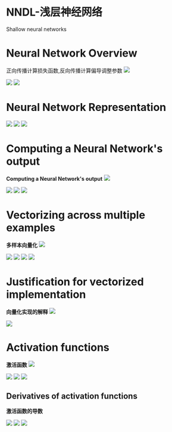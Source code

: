 # NNDL-浅层神经网络


Shallow neural networks
<!--more-->

# Neural Network Overview
正向传播计算损失函数,反向传播计算偏导调整参数
<img loading="lazy" src="https://tronwei-1254020584.cos.ap-beijing.myqcloud.com/NNDL/7/1_.png">

<img loading="lazy" src="https://tronwei-1254020584.cos.ap-beijing.myqcloud.com/NNDL/7/2_.png">

<img loading="lazy" src="https://tronwei-1254020584.cos.ap-beijing.myqcloud.com/NNDL/7/3_.png">

# Neural Network Representation
<img loading="lazy" src="https://tronwei-1254020584.cos.ap-beijing.myqcloud.com/NNDL/7/4_.png">

<img loading="lazy" src="https://tronwei-1254020584.cos.ap-beijing.myqcloud.com/NNDL/7/5_.png">

<img loading="lazy" src="https://tronwei-1254020584.cos.ap-beijing.myqcloud.com/NNDL/7/6_.png">

# Computing a Neural Network's output
**Computing a Neural Network's output**
<img loading="lazy" src="https://tronwei-1254020584.cos.ap-beijing.myqcloud.com/NNDL/7/7_.png">

<img loading="lazy" src="https://tronwei-1254020584.cos.ap-beijing.myqcloud.com/NNDL/7/8_.png">

<img loading="lazy" src="https://tronwei-1254020584.cos.ap-beijing.myqcloud.com/NNDL/7/9_.png">

<img loading="lazy" src="https://tronwei-1254020584.cos.ap-beijing.myqcloud.com/NNDL/7/10_.png">

# Vectorizing across multiple examples
**多样本向量化** 
<img loading="lazy" src="https://tronwei-1254020584.cos.ap-beijing.myqcloud.com/NNDL/7/10_.png">

<img loading="lazy" src="https://tronwei-1254020584.cos.ap-beijing.myqcloud.com/NNDL/7/11_.png">

<img loading="lazy" src="https://tronwei-1254020584.cos.ap-beijing.myqcloud.com/NNDL/7/12_.png">

<img loading="lazy" src="https://tronwei-1254020584.cos.ap-beijing.myqcloud.com/NNDL/7/13_.png">

<img loading="lazy" src="https://tronwei-1254020584.cos.ap-beijing.myqcloud.com/NNDL/7/14_.png">

# Justification for vectorized implementation
**向量化实现的解释**
<img loading="lazy" src="https://tronwei-1254020584.cos.ap-beijing.myqcloud.com/NNDL/7/15_.png">

<img loading="lazy" src="https://tronwei-1254020584.cos.ap-beijing.myqcloud.com/NNDL/7/16_.png">

# Activation functions
**激活函数**
<img loading="lazy" src="https://tronwei-1254020584.cos.ap-beijing.myqcloud.com/NNDL/7/17_.png">

<img loading="lazy" src="https://tronwei-1254020584.cos.ap-beijing.myqcloud.com/NNDL/7/18_.png">

<img loading="lazy" src="https://tronwei-1254020584.cos.ap-beijing.myqcloud.com/NNDL/7/19_.png">

<img loading="lazy" src="https://tronwei-1254020584.cos.ap-beijing.myqcloud.com/NNDL/7/20_.png">

## Derivatives of activation functions
**激活函数的导数**

<img loading="lazy" src="https://tronwei-1254020584.cos.ap-beijing.myqcloud.com/NNDL/7/7-1_.png">

<img loading="lazy" src="https://tronwei-1254020584.cos.ap-beijing.myqcloud.com/NNDL/7/7-2_.png">

<img loading="lazy" src="https://tronwei-1254020584.cos.ap-beijing.myqcloud.com/NNDL/7/7-3_.png">
